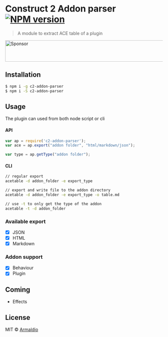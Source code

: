 # Construct 2 Addon parser [![NPM version][npm-image]][npm-url]
> A module to extract ACE table of a plugin

<a target='_blank' rel='nofollow' href='https://app.codesponsor.io/link/xUwNPd323FogQwpUUpKNVYuT/armaldio/c2-addon-parser'>
  <img alt='Sponsor' width='888' height='68' src='https://app.codesponsor.io/embed/xUwNPd323FogQwpUUpKNVYuT/armaldio/c2-addon-parser.svg' />
</a>

## Installation

```sh
$ npm i -g c2-addon-parser
$ npm i -S c2-addon-parser
```

## Usage

The plugin can used from both node script or cli

#### **API**
```javascript
var ap = require('c2-addon-parser');
var ace = ap.export("addon folder", "html/markdown/json");

var type = ap.getType("addon folder");
```

#### **CLI**
```sh
// regular export
acetable -d addon_folder -e export_type

// export and write file to the addon directory
acetable -d addon_folder -e export_type -o table.md

// use -t to only get the type of the addon
acetable -t -d addon_folder
```

### Available export 
- [x] JSON
- [x] HTML
- [x] Markdown

### Addon support
- [x] Behaviour
- [x] Plugin

## Coming
* Effects

## License

MIT © [Armaldio](armaldio.xyz)


[npm-image]: https://badge.fury.io/js/c2-addon-parser.svg
[npm-url]: https://npmjs.org/package/c2-addon-parser
[travis-image]: https://travis-ci.org/armaldio/c2-addon-parser.svg?branch=master
[travis-url]: https://travis-ci.org/armaldio/c2-addon-parser
[daviddm-image]: https://david-dm.org/armaldio/c2-addon-parser.svg?theme=shields.io
[daviddm-url]: https://david-dm.org/armaldio/c2-addon-parser
